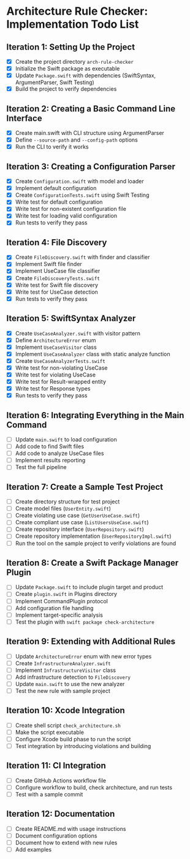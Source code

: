 # Architecture Rule Checker: Implementation Todo List

## Iteration 1: Setting Up the Project
- [X] Create the project directory `arch-rule-checker`
- [X] Initialize the Swift package as executable
- [X] Update `Package.swift` with dependencies (SwiftSyntax, ArgumentParser, Swift Testing)
- [X] Build the project to verify dependencies

## Iteration 2: Creating a Basic Command Line Interface
- [X] Create main.swift with CLI structure using ArgumentParser
- [X] Define `--source-path` and `--config-path` options
- [X] Run the CLI to verify it works

## Iteration 3: Creating a Configuration Parser
- [X] Create `Configuration.swift` with model and loader
- [X] Implement default configuration
- [X] Create `ConfigurationTests.swift` using Swift Testing
- [X] Write test for default configuration
- [X] Write test for non-existent configuration file
- [X] Write test for loading valid configuration
- [X] Run tests to verify they pass

## Iteration 4: File Discovery
- [X] Create `FileDiscovery.swift` with finder and classifier
- [X] Implement Swift file finder
- [X] Implement UseCase file classifier
- [X] Create `FileDiscoveryTests.swift`
- [X] Write test for Swift file discovery
- [X] Write test for UseCase detection
- [X] Run tests to verify they pass

## Iteration 5: SwiftSyntax Analyzer
- [X] Create `UseCaseAnalyzer.swift` with visitor pattern
- [X] Define `ArchitectureError` enum
- [X] Implement `UseCaseVisitor` class
- [X] Implement `UseCaseAnalyzer` class with static analyze function
- [X] Create `UseCaseAnalyzerTests.swift`
- [X] Write test for non-violating UseCase
- [X] Write test for violating UseCase
- [X] Write test for Result-wrapped entity
- [X] Write test for Response types
- [X] Run tests to verify they pass

## Iteration 6: Integrating Everything in the Main Command
- [ ] Update `main.swift` to load configuration
- [ ] Add code to find Swift files
- [ ] Add code to analyze UseCase files
- [ ] Implement results reporting
- [ ] Test the full pipeline

## Iteration 7: Create a Sample Test Project
- [ ] Create directory structure for test project
- [ ] Create model files (`UserEntity.swift`)
- [ ] Create violating use case (`GetUserUseCase.swift`)
- [ ] Create compliant use case (`ListUsersUseCase.swift`)
- [ ] Create repository interface (`UserRepository.swift`)
- [ ] Create repository implementation (`UserRepositoryImpl.swift`)
- [ ] Run the tool on the sample project to verify violations are found

## Iteration 8: Create a Swift Package Manager Plugin
- [ ] Update `Package.swift` to include plugin target and product
- [ ] Create `plugin.swift` in Plugins directory
- [ ] Implement CommandPlugin protocol
- [ ] Add configuration file handling
- [ ] Implement target-specific analysis
- [ ] Test the plugin with `swift package check-architecture`

## Iteration 9: Extending with Additional Rules
- [ ] Update `ArchitectureError` enum with new error types
- [ ] Create `InfrastructureAnalyzer.swift`
- [ ] Implement `InfrastructureVisitor` class
- [ ] Add infrastructure detection to `FileDiscovery`
- [ ] Update `main.swift` to use the new analyzer
- [ ] Test the new rule with sample project

## Iteration 10: Xcode Integration
- [ ] Create shell script `check_architecture.sh`
- [ ] Make the script executable
- [ ] Configure Xcode build phase to run the script
- [ ] Test integration by introducing violations and building

## Iteration 11: CI Integration
- [ ] Create GitHub Actions workflow file
- [ ] Configure workflow to build, check architecture, and run tests
- [ ] Test with a sample commit

## Iteration 12: Documentation
- [ ] Create README.md with usage instructions
- [ ] Document configuration options
- [ ] Document how to extend with new rules
- [ ] Add examples
